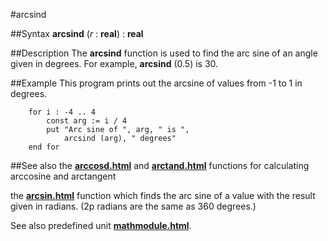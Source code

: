 
#arcsind

##Syntax
**arcsind** (_r_ : **real**) : **real**


##Description
The **arcsind** function is used to find the arc sine of an angle given in degrees. For example, **arcsind** (0.5) is 30.


##Example
This program prints out the arcsine of values from -1 to 1 in degrees.

        for i : -4 .. 4
            const arg := i / 4
            put "Arc sine of ", arg, " is ",
                arcsind (arg), " degrees"
        end for
##See also
the **[arccosd.html](arccosd)** and **[arctand.html](arctand)** functions for calculating arccosine and arctangent

the **[arcsin.html](arcsin)** function which finds the arc sine of a value with the result given in radians. (2p radians are the same as 360 degrees.)

See also predefined unit **[mathmodule.html](Math)**.

